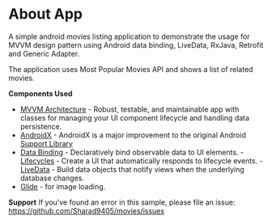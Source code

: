 
# About App

A simple android movies listing application to demonstrate the usage for MVVM design pattern using Android data binding, LiveData, RxJava, Retrofit and Generic Adapter.

The application uses Most Popular Movies API and shows a list of related movies.

**Components Used**

* <a href="https://developer.android.com/jetpack/arch/" rel="nofollow">MVVM Architecture</a> - Robust, testable, and maintainable app with classes for managing your UI component lifecycle and handling data persistence.
* <a href="https://developer.android.com/jetpack/androidx" rel="nofollow">AndroidX</a> - AndroidX is a major improvement to the original Android <a href="https://developer.android.com/topic/libraries/support-library/index" rel="nofollow">Support Library</a>
* <a href="https://developer.android.com/topic/libraries/data-binding/" rel="nofollow">Data Binding</a> - Declaratively bind observable data to UI elements. - <a href="https://developer.android.com/topic/libraries/architecture/lifecycle" rel="nofollow">Lifecycles</a> - Create a UI that automatically responds to lifecycle events. - <a href="https://developer.android.com/topic/libraries/architecture/livedata" rel="nofollow">LiveData</a> - Build data objects that notify views when the underlying database changes.
* <a href="https://bumptech.github.io/glide/" rel="nofollow">Glide</a> - for image loading.

**Support**
If you've found an error in this sample, please file an issue: https://github.com/Sharad9405/movies/issues
